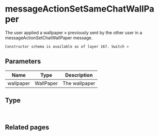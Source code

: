 # messageActionSetSameChatWallPaper
The user applied a wallpaper » previously sent by the other user in a messageActionSetChatWallPaper message.

```
Constructor schema is available as of layer 167. Switch »
```

## Parameters
| Name | Type | Description |
| ---- | :----: | ----------- |
| wallpaper | WallPaper | The wallpaper |


## Type
 

## Related pages
